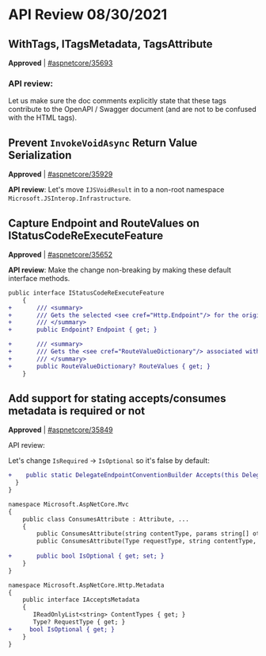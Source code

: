 # API Review 08/30/2021

## WithTags, ITagsMetadata, TagsAttribute

**Approved** | [#aspnetcore/35693](https://github.com/dotnet/aspnetcore/issues/35693#issuecomment-908549583)

### API review:

Let us make sure the doc comments explicitly state that these tags contribute to the OpenAPI / Swagger document (and are not to be confused with the HTML tags).
## Prevent `InvokeVoidAsync` Return Value Serialization

**Approved** | [#aspnetcore/35929](https://github.com/dotnet/aspnetcore/issues/35929#issuecomment-908555048)

**API review**: Let's move `IJSVoidResult` in to a non-root namespace `Microsoft.JSInterop.Infrastructure`. 
## Capture Endpoint and RouteValues on IStatusCodeReExecuteFeature

**Approved** | [#aspnetcore/35652](https://github.com/dotnet/aspnetcore/issues/35652#issuecomment-908556799)

**API review**: Make the change non-breaking by making these default interface methods.

```diff
public interface IStatusCodeReExecuteFeature
    {
+       /// <summary>
+       /// Gets the selected <see cref="Http.Endpoint"/> for the original request.
+       /// </summary>
+       public Endpoint? Endpoint { get; }

+       /// <summary>
+       /// Gets the <see cref="RouteValueDictionary"/> associated with the original request.
+       /// </summary>
+       public RouteValueDictionary? RouteValues { get; }
    }
```
## Add support for stating accepts/consumes metadata is required or not

**Approved** | [#aspnetcore/35849](https://github.com/dotnet/aspnetcore/issues/35849#issuecomment-908565613)

API review:

Let's change `IsRequired` -> `IsOptional` so it's false by default:

```diff
+    public static DelegateEndpointConventionBuilder Accepts(this DelegateEndpointConventionBuilder builder, Type requestType, bool isOptional, string contentType, params string[] additionalContentTypes);
  }
}

namespace Microsoft.AspNetCore.Mvc
{
    public class ConsumesAttribute : Attribute, ...
    {
        public ConsumesAttribute(string contentType, params string[] otherContentTypes);
        public ConsumesAttribute(Type requestType, string contentType, params string[] otherContentTypes);
    
+       public bool IsOptional { get; set; }
    }
}

namespace Microsoft.AspNetCore.Http.Metadata
{
    public interface IAcceptsMetadata
    {
       IReadOnlyList<string> ContentTypes { get; }
       Type? RequestType { get; }
+     bool IsOptional { get; }
    }
}
```


